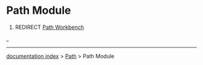 # Path Module
1.  REDIRECT [Path Workbench](Path_Workbench.md)

_

---
[documentation index](../README.md) > [Path](Path_Workbench.md) > Path Module
